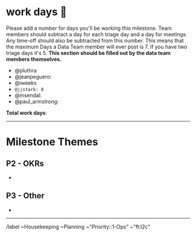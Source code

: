 <!-- link to the milestone this issue represents (it will probably be the one following the current DE Milestone)-->
<!-- please link preceding milestone planning issue in the Linked Issues section below the description -->

# work days :calendar: 
Please add a number for days you'll be working this milestone. Team members should subtract a day for each triage day and a day for meetings. Any time-off should also be subtracted from this number. This means that the maximum Days a Data Team member will ever post is 7. If you have two triage days it's 5. **This section should be filled out by the data team members themselves.**

- @pluthra
- @jeanpeguero:
- @iweeks
- `@jjstark: 0`
- @msendal: 
- @paul_armstrong:

**Total work days**: <!-- sum the above engineering days -->

---

# Milestone Themes


## P2 - OKRs
- 

## P3 - Other
- 

---
<!-- DO NOT EDIT BELOW THIS LINE -->
/label ~Housekeeping ~Planning ~"Priority::1-Ops" ~"ft:l2c" 
